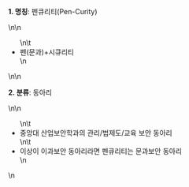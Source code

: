 <p><strong>1. 명칭</strong>: 펜큐리티(Pen-Curity)</p>\n\n<ul>\n\t<li>펜(문과)+시큐리티</li>\n</ul>\n\n<p><strong>2. 분류</strong>: 동아리</p>\n\n<ul>\n\t<li>중앙대 산업보안학과의 관리/법제도/교육 보안 동아리</li>\n\t<li>이상이 이과보안 동아리라면 펜큐리티는 문과보안 동아리</li>\n</ul>\n